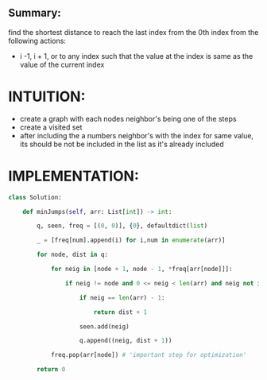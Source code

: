 ## Summary:
find the shortest distance to reach the last index from the 0th index from the following actions:
- i -1, i + 1, or to any index such that the value at the index is same as the value of the current index

# INTUITION:
- create a graph with each nodes neighbor's being one of the steps
- create a visited set 
- after including the a numbers neighbor's with the index for same value, its should be not be included in the list as it's already included

# IMPLEMENTATION:
```py
class Solution:

    def minJumps(self, arr: List[int]) -> int:

        q, seen, freq = [(0, 0)], {0}, defaultdict(list)

        _ = [freq[num].append(i) for i,num in enumerate(arr)]

        for node, dist in q:

            for neig in [node + 1, node - 1, *freq[arr[node]]]:

                if neig != node and 0 <= neig < len(arr) and neig not in seen:

                    if neig == len(arr) - 1:

                        return dist + 1

                    seen.add(neig)

                    q.append((neig, dist + 1))

            freq.pop(arr[node]) # 'important step for optimization'

        return 0
```